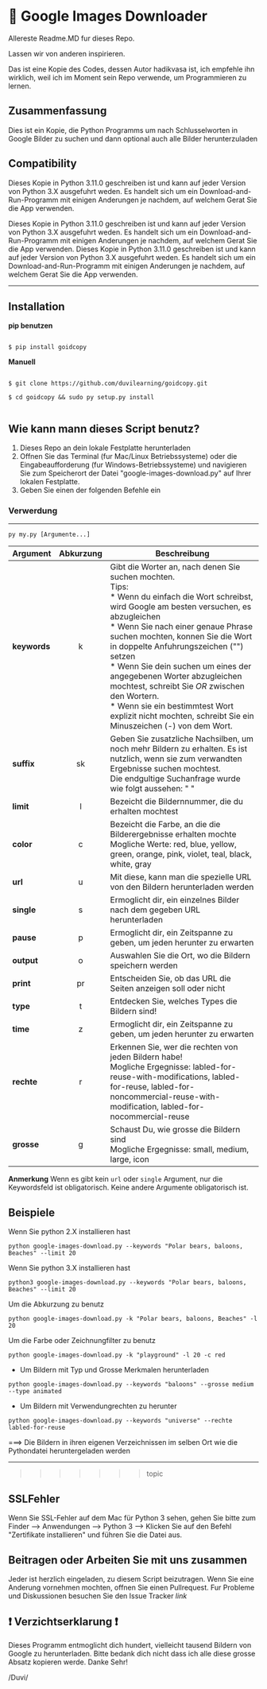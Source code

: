 # :sunrise: Google Images Downloader

Allereste Readme.MD fur dieses Repo.

Lassen wir von anderen inspirieren.

Das ist eine Kopie des Codes, dessen Autor hadikvasa ist, ich empfehle ihn
wirklich, weil ich im Moment sein Repo verwende, um Programmieren zu lernen.

## Zusammenfassung

Dies ist ein Kopie, die Python Programms um nach Schlusselworten in Google Bilder zu suchen und dann optional auch alle Bilder herunterzuladen


## Compatibility

Dieses Kopie in Python 3.11.0 geschreiben ist und kann auf jeder Version von Python 3.X ausgefuhrt weden. Es handelt sich um ein Download-and-Run-Programm mit einigen Anderungen je nachdem, auf welchem Gerat Sie die App verwenden.


Dieses Kopie in Python 3.11.0 geschreiben ist und kann auf jeder Version von Python 3.X ausgefuhrt weden. Es handelt sich um ein Download-and-Run-Programm mit einigen Anderungen je nachdem, auf welchem Gerat Sie die App verwenden.
Dieses Kopie in Python 3.11.0 geschreiben ist und kann auf jeder Version von Python 3.X ausgefuhrt weden. Es handelt sich um ein Download-and-Run-Programm mit einigen Anderungen je nachdem, auf welchem Gerat Sie die App verwenden.


--- 
## Installation

**pip benutzen**

```

$ pip install goidcopy

```

**Manuell**

```

$ git clone https://github.com/duvilearning/goidcopy.git

$ cd goidcopy && sudo py setup.py install


```

## Wie kann mann dieses Script benutz?

1. Dieses Repo an dein lokale Festplatte herunterladen
2. Offnen Sie das Terminal (fur Mac/Linux Betriebssysteme) oder die Eingabeaufforderung (fur Windows-Betriebssysteme) und navigieren Sie zum Speicherort der Datei "google-images-download.py" auf Ihrer lokalen Festplatte.
3. Geben Sie einen der folgenden Befehle ein

### Verwerdung
---
`py my.py [Argumente...]`


| Argument | Abkurzung | Beschreibung |
| --- | :---: | --- |
| **keywords** | k | Gibt die Worter an, nach denen Sie suchen mochten. <br> Tips: <br> * Wenn du einfach die Wort schreibst, wird Google am besten versuchen, es abzugleichen <br> * Wenn Sie nach einer genaue Phrase suchen mochten, konnen Sie die Wort in doppelte Anfuhrungszeichen ("") setzen <br> * Wenn Sie dein suchen um eines der angegebenen Worter abzugleichen mochtest, schreibt Sie *OR* zwischen den Wortern. <br> * Wenn sie ein bestimmtest Wort explizit nicht mochten, schreibt Sie ein Minuszeichen (-) von dem Wort. |
| **suffix** | sk | Geben Sie zusatzliche Nachsilben, um noch mehr Bildern zu erhalten. Es ist nutzlich, wenn sie zum verwandten Ergebnisse suchen mochtest. <br> Die endgultige Suchanfrage wurde wie folgt aussehen: "<keyword> <suffix keyword>"
| **limit** | l | Bezeicht die Bildernnummer, die du erhalten mochtest |
| **color** | c | Bezeicht die Farbe, an die die Bilderergebnisse erhalten mochte <br> Mogliche Werte: red, blue, yellow, green, orange, pink, violet, teal, black, white, gray |
| **url** | u | Mit diese, kann man die spezielle URL von den Bildern herunterladen werden |
| **single** | s | Ermoglicht dir, ein einzelnes Bilder nach dem gegeben URL herunterladen |
| **pause** | p | Ermoglicht dir, ein Zeitspanne zu geben, um jeden herunter zu erwarten |
| **output** | o | Auswahlen Sie die Ort, wo die Bildern speichern werden |
| **print** | pr | Entscheiden Sie, ob das URL die Seiten anzeigen soll oder nicht |
| **type** | t | Entdecken Sie, welches Types die Bildern sind! |
| **time** | z | Ermoglicht dir, ein Zeitspanne zu geben, um jeden herunter zu erwarten |
| **rechte** | r | Erkennen Sie, wer die rechten von jeden Bildern habe! <br> Mogliche Ergegnisse:  labled-for-reuse-with-modifications, labled-for-reuse, labled-for-noncommercial-reuse-with-modification, labled-for-nocommercial-reuse |
| **grosse** | g | Schaust Du, wie grosse die Bildern sind <br> Mogliche Ergegnisse:  small, medium, large, icon |

**Anmerkung** Wenn es gibt kein `url` oder `single` Argument, nur die Keywordsfeld ist obligatorisch. Keine andere Argumente obligatorisch ist.

## Beispiele

Wenn Sie python 2.X installieren hast

`python google-images-download.py --keywords "Polar bears, baloons, Beaches" --limit 20`

Wenn Sie python 3.X installieren hast

`python3 google-images-download.py --keywords "Polar bears, baloons, Beaches" --limit 20`

Um die Abkurzung zu benutz

`python google-images-download.py -k "Polar bears, baloons, Beaches" -l 20`

Um die Farbe oder Zeichnungfilter zu benutz

`python google-images-download.py -k "playground" -l 20 -c red`

* Um Bildern mit Typ und Grosse Merkmalen herunterladen

`python google-images-download.py --keywords "baloons" --grosse medium --type animated`

* Um Bildern mit Verwendungrechten zu herunter

`python google-images-download.py --keywords "universe" --rechte labled-for-reuse`

===> Die Bildern in ihren eigenen Verzeichnissen im selben Ort wie die Pythondatei heruntergeladen werden

---
>>>>>>> topic

## SSLFehler

Wenn Sie SSL-Fehler auf dem Mac für Python 3 sehen, gehen Sie bitte zum Finder —> Anwendungen —> Python 3 —> Klicken Sie auf den Befehl "Zertifikate installieren" und führen Sie die Datei aus.


## Beitragen oder Arbeiten Sie mit uns zusammen

Jeder ist herzlich eingeladen, zu diesem Script beizutragen. Wenn Sie eine Anderung vornehmen mochten, offnen Sie einen Pullrequest. Fur Probleme und Diskussionen besuchen Sie den Issue Tracker *link*

## :exclamation: Verzichtserklarung :exclamation:

Dieses Programm entmoglicht dich hundert, vielleicht tausend Bildern von Google zu herunterladen. Bitte bedank dich nicht dass ich alle diese grosse Absatz kopieren werde. Danke Sehr! 



/Duvi/

